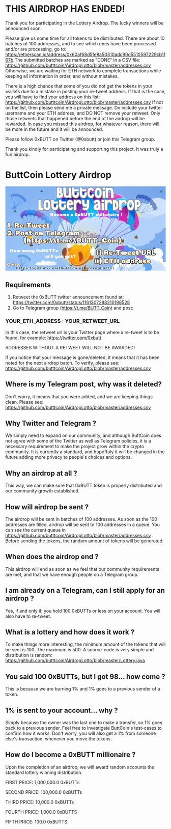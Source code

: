# THIS AIRDROP HAS ENDED!

Thank you for participating in the Lottery Airdrop. The lucky winners will be announced soon.

Please give us some time for all tokens to be distributed. 
There are about 10 batches of 100 addresses, and to see which ones have been processed and/or are processing, go to:
https://etherscan.io/address/0x60af68d5fe8a50310adc90d5510597229cb1167b
The submitted batches are marked as "DONE" in a CSV file:
https://github.com/butttcoin/AirdropLotto/blob/master/addresses.csv
Otherwise, we are waiting for ETH network to complete transactions while keeping all information in order, and without mistakes.

There is a high chance that some of you did not get the tokens in your wallets due to a mistake in posting your re-tweet address. 
If that is the case, you will have to find your address on this list: https://github.com/butttcoin/AirdropLotto/blob/master/addresses.csv
If not on the list, then please send me a private message. Do include your twitter username and your ETH address, and DO NOT remove your retweet. 
Only those retweets that happened before the end of the airdrop will be rewarded.
In case you missed this airdrop, for whatever reason, there will be more in the future and it will be announced. 

Please follow 0xBUTT on Twitter (@0xbutt) or join this Telegram group. 

Thank you kindly for participating and supporting this project. It was truly a fun airdrop.


# ButtCoin Lottery Airdrop

![alt text](https://raw.githubusercontent.com/butttcoin/AirdropLotto/master/airdrop3a.png)


## Requirements
1. Retweet the 0xBUTT twitter announcement found at: https://twitter.com/0xbutt/status/1161307288210198528
2. Go to Telegram group (https://t.me/BUTT_Coin) and post:

### YOUR_ETH_ADDRESS : YOUR_RETWEET_URL

In this case, the retweet url is your Twitter page where a re-tweet is to be found, for example:
https://twitter.com/0xbutt

ADDRESSES WITHOUT A RETWEET WILL NOT BE AWARDED!


If you notice that your message is gone/deleted, it means that it has been noted for the next airdrop batch. 
To verify, please see: https://github.com/butttcoin/AirdropLotto/blob/master/addresses.csv

## Where is my Telegram post, why was it deleted?
Don't worry, it means that you were added, and we are keeping things clean.  Please see: https://github.com/butttcoin/AirdropLotto/blob/master/addresses.csv

## Why Twitter and Telegram ?
We simply need to expand on our community, and although ButtCoin does not agree with some of the Twitter as well as Telegram policies, it is a necessary requirement to make the project grow within the crypto community. It is currently a standard, and hopeffuly it will be changed in the future adding more privacy to people's choices and options.

## Why an airdrop at all ?
This way, we can make sure that 0xBUTT token is properly distributed and our community growth established.

## How will airdrop be sent ?
The airdrop will be sent in batches of 100 addresses. As soon as the 100 addresses are filled, airdrop will be sent to 100 addresses in a queue. You can see the current queue in https://github.com/butttcoin/AirdropLotto/blob/master/addresses.csv .
Before sending the tokens, the random amount of tokens will be generated.

## When does the airdrop end ?
This airdrop will end as soon as we feel that our community requirements are met, and that we have enough people on a Telegram group.

## I am already on a Telegram, can I still apply for an airdrop ?
Yes, if and only if, you hold 100 0xBUTTs or less on your account. You will also have to re-tweet.

## What is a lottery and how does it work ?
To make things more interesting, the minimum amount of the tokens that will be sent is 100. The maximum is 500. A source-code is very simple and distribution is random: https://github.com/butttcoin/AirdropLotto/blob/master/Lottery.java

## You said 100 0xBUTTs, but I got 98... how come ?
This is because we are burning 1% and 1% goes to a previous sender of a token.

## 1% is sent to your account... why ?
Simply because the owner was the last one to make a transfer, so 1% goes back to a previous sender. Feel free to investigate ButtCoin's test-cases to confirm how it works. Don't worry, you will also get a 1% from someone else's transaction, whenever you move the tokens.

## How do I become a 0xBUTT millionaire ?
Upon the completion of an airdrop, we will award random accounts the standard lottery winning distribution. 

FIRST PRICE: 1,000,000.0 0xBUTTs

SECOND PRICE: 100,000.0 0xBUTTs

THIRD PRICE: 10,000.0 0xBUTTs

FOURTH PRICE: 1,000.0 0xBUTTS

FIFTH PRICE: 100.0 0xBUTTS

